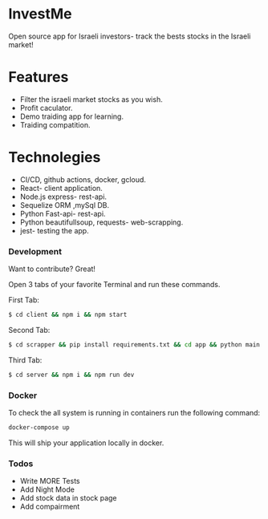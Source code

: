 # InvestMe 

Open source app for Israeli investors- track the bests stocks in the Israeli market!   

# Features

  - Filter the israeli market stocks as you wish.
  - Profit caculator.
  - Demo traiding app for learning.
  - Traiding compatition.
  
# Technolegies

- CI/CD, github actions, docker, gcloud.
- React- client application.
- Node.js express- rest-api.
- Sequelize ORM ,mySql DB.
- Python Fast-api- rest-api.
- Python beautifullsoup, requests- web-scrapping.
- jest- testing the app.

### Development

Want to contribute? Great!

Open 3 tabs of your favorite Terminal and run these commands.

First Tab:
```sh
$ cd client && npm i && npm start
```

Second Tab:
```sh
$ cd scrapper && pip install requirements.txt && cd app && python main.py
```

Third Tab:
```sh
$ cd server && npm i && npm run dev
```

### Docker
To check the all system is running in containers run the following command:
```sh
docker-compose up
```
This will ship your application locally in docker.

### Todos

 - Write MORE Tests
 - Add Night Mode
 - Add stock data in stock page
 - Add compairment 

